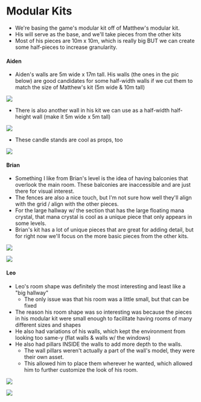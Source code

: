 
# Modular Kits

- We're basing the game's modular kit off of Matthew's modular kit.
- His will serve as the base, and we'll take pieces from the other kits
- Most of his pieces are 10m x 10m, which is really big BUT we can create some half-pieces to increase granularity.

#### Aiden
- Aiden's walls are 5m wide x 17m tall. His walls (the ones in the pic below) are good candidates for some half-width walls if we cut them to match the size of Matthew's kit (5m wide & 10m tall)

![](<../../../_Meta/Attachments/Pasted image 20250526214043.png>)

- There is also another wall in his kit we can use as a half-width half-height wall (make it 5m wide x 5m tall)

 ![](<../../../_Meta/Attachments/Pasted image 20250526214240.png>)

- These candle stands are cool as props, too

![](<../../../_Meta/Attachments/Pasted image 20250526214341.png>)

#### Brian
- Something I like from Brian's level is the idea of having balconies that overlook the main room. These balconies are inaccessible and are just there for visual interest.
- The fences are also a nice touch, but I'm not sure how well they'll align with the grid / align with the other pieces.
- For the large hallway w/ the section that has the large floating mana crystal, that mana crystal is cool as a unique piece that only appears in some levels.
- Brian's kit has a lot of unique pieces that are great for adding detail, but for right now we'll focus on the more basic pieces from the other kits.

![](<../../../_Meta/Attachments/Pasted image 20250526222258.png>)

![](<../../../_Meta/Attachments/Pasted image 20250526222348.png>)

#### Leo
- Leo's room shape was definitely the most interesting and least like a "big hallway"
	- The only issue was that his room was a little small, but that can be fixed
- The reason his room shape was so interesting was because the pieces in his modular kit were small enough to facilitate having rooms of many different sizes and shapes
- He also had variations of his walls, which kept the environment from looking too same-y (flat walls & walls w/ the windows)
- He also had pillars INSIDE the walls to add more depth to the walls.
	- The wall pillars weren't actually a part of the wall's model, they were their own asset.
	- This allowed him to place them wherever he wanted, which allowed him to further customize the look of his room.

![](<../../../_Meta/Attachments/Pasted image 20250526222138.png>)

![](<../../../_Meta/Attachments/Pasted image 20250526222124.png>)

